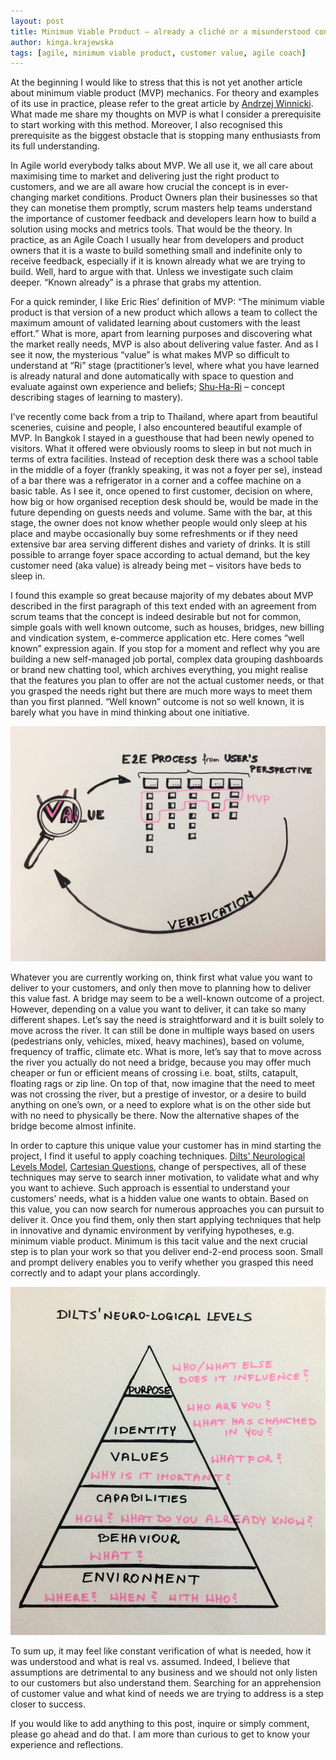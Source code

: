 ```yaml
---
layout: post
title: Minimum Viable Product – already a cliché or a misunderstood concept?
author: kinga.krajewska
tags: [agile, minimum viable product, customer value, agile coach]
---
```


At the beginning I would like to stress that this is not yet another article about minimum viable product (MVP)
mechanics. For theory and examples of its use in practice, please refer to the great article by [Andrzej Winnicki](http://allegro.tech/2015/01/story-about-delivering-products-part2.html). What made me share my thoughts on MVP is what
I consider a prerequisite to start working with this method. Moreover, I also recognised this prerequisite as the
biggest obstacle that is stopping many enthusiasts from its full understanding. 

In Agile world everybody talks about MVP. We all use it, we all care about maximising time to market and delivering just
the right product to customers, and we are all aware how crucial the concept is in ever-changing market conditions.
Product Owners plan their businesses so that they can monetise them promptly, scrum masters help teams understand the
importance of customer feedback and developers learn how to build a solution using mocks and metrics tools. That would
be the theory. In practice, as an Agile Coach I usually hear from developers and product owners that it is a waste to
build something small and indefinite only to receive feedback, especially if it is known already what we are trying to
build. Well, hard to argue with that. Unless we investigate such claim deeper. “Known already” is a phrase that grabs my
attention. 

For a quick reminder, I like Eric Ries’ definition of MVP: “The minimum viable product is that version of a new product
which allows a team to collect the maximum amount of validated learning about customers with the least effort.” What is
more, apart from learning purposes and discovering what the market really needs, MVP is also about delivering value
faster. And as I see it now, the mysterious “value” is what makes MVP so difficult to understand at “Ri” stage
(practitioner’s level, where what you have learned is already natural and done automatically with space to question and
evaluate against own experience and beliefs; [Shu-Ha-Ri](http://alistair.cockburn.us/Shu+Ha+Ri) – concept describing
stages of learning to mastery).

I’ve recently come back from a trip to Thailand, where apart from beautiful sceneries, cuisine and people, I also
encountered beautiful example of MVP. In Bangkok I stayed in a guesthouse that had been newly opened to visitors.  What
it offered were obviously rooms to sleep in but not much in terms of extra facilities. Instead of reception desk there
was a school table in the middle of a foyer (frankly speaking, it was not a foyer per se), instead of a bar there was a
refrigerator in a corner and a coffee machine on a basic table. As I see it, once opened to first customer, decision on
where, how big or how organised reception desk should be, would be made in the future depending on guests needs and
volume. Same with the bar, at this stage, the owner does not know whether people would only sleep at his place and maybe
occasionally buy some refreshments or if they need extensive bar area serving different dishes and variety of drinks. It
is still possible to arrange foyer space according to actual demand, but the key customer need (aka value) is already
being met – visitors have beds to sleep in.

I found this example so great because majority of my debates about MVP described in the first paragraph of this text
ended with an agreement from scrum teams that the concept is indeed desirable but not for common, simple goals with well
known outcome, such as houses, bridges, new billing and vindication system, e-commerce application etc.  Here comes
“well known” expression again. If you stop for a moment and reflect why you are building a new self-managed job portal,
complex data grouping dashboards or brand new chatting tool, which archives everything, you might realise that the
features you plan to offer are not the actual customer needs, or that you grasped the needs right but there are much
more ways to meet them than you first planned. “Well known” outcome is not so well known, it is barely what you have in
mind thinking about one initiative.  

![MVP with Value Search Model](/img/articles/2016-03-22-minimum-viable-product-cliche/MVP-with-Value-Search-model.jpg "MVP with Value Search Model")

Whatever you are currently working on, think first what value you want to deliver to your customers, and only then move
to planning how to deliver this value fast. A bridge may seem to be a well-known outcome of a project. However,
depending on a value you want to deliver, it can take so many different shapes. Let’s say the need is straightforward
and it is built solely to move across the river.  It can still be done in multiple ways based on users (pedestrians
only, vehicles, mixed, heavy machines), based on volume, frequency of traffic, climate etc. What is more, let’s say that
to move across the river you actually do not need a bridge, because you may offer much cheaper or fun or efficient means
of crossing i.e. boat, stilts, catapult, floating rags or zip line. On top of that, now imagine that the need to meet
was not crossing the river, but a prestige of investor, or a desire to build anything on one’s own, or a need to explore
what is on the other side but with no need to physically be there. Now the alternative shapes of the bridge become
almost infinite.  

In order to capture this unique value your customer has in mind starting the project, I find it useful to apply coaching
techniques. [Dilts' Neurological Levels Model](http://www.skillsyouneed.com/lead/logical-levels.html), [Cartesian Questions](http://communicatingexcellence.com/cartesian-questions/), change of perspectives, all of these techniques may
serve to search inner motivation, to validate what and why you want to achieve. Such approach is essential to understand
your customers’ needs, what is a hidden value one wants to obtain. Based on this value, you can now search for numerous
approaches you can pursuit to deliver it. Once you find them, only then start applying techniques that help in
innovative and dynamic environment by verifying hypotheses, e.g. minimum viable product. Minimum is this tacit value and
the next crucial step is to plan your work so that you deliver end-2-end process soon. Small and prompt delivery enables
you to verify whether you grasped this need correctly and to adapt your plans accordingly.

![Dilts Neuro-Logical Levels Model](/img/articles/2016-03-22-minimum-viable-product-cliche/Dilts-neuro-logical-levels-model.jpg "Dilts Neuro-Logical Levels Model")

To sum up, it may feel like constant verification of what is needed, how it was understood and what is real vs. assumed.
Indeed, I believe that assumptions are detrimental to any business and we should not only listen to our customers but
also understand them. Searching for an apprehension of customer value and what kind of needs we are trying to address is
a step closer to success.

If you would like to add anything to this post, inquire or simply comment, please go ahead and do that. I am more than
curious to get to know your experience and reflections. 

